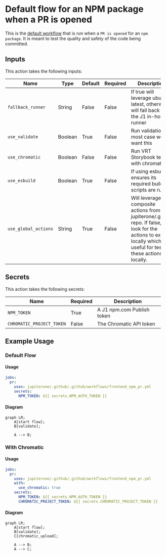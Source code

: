 # Default flow for an NPM package when a PR is opened

This is the [default workflow](../../frontend_npm_pr.yml) that is run when a `PR is opened` for an `npm package`. It is meant to test the quality and safety of the code being committed.

## Inputs

This action takes the following inputs:

| Name                        | Type    | Default                      | Required  | Description                                                                            |
| --------------------------- | ------- | ---------------------------- | --------- | -------------------------------------------------------------------------------------- |
| `fallback_runner`           | String  | False                        | False      | If true will leverage ubuntu-latest, otherwise will fall back to the J1 in-house runner
| `use_validate   `           | Boolean | True                         | False      | Run validation, in most case we want this
| `use_chromatic`             | Boolean | False                        | False      | Run VRT Storybook tests with chromatic
| `use_esbuild`               | Boolean | True                         | False      | If using esbuild, ensures its required build scripts are run
| `use_global_actions`        | String  | True                         | False      | Will leverage composite actions from the jupiterone/.github repo. If false, will look for the actions to exist locally which is useful for testing these actions locally.
                                                                           
## Secrets

This action takes the following secrets:

| Name                        | Required  | Description                               |
| --------------------------- | --------- | ----------------------------------------- |
| `NPM_TOKEN`                 | True      | A J1 npm.com Publish token
| `CHROMATIC_PROJECT_TOKEN`   | False     | The Chromatic API token

## Example Usage

### Default Flow

#### Usage

```yaml
jobs:
  pr:
    uses: jupiterone/.github/.github/workflows/frontend_npm_pr.yml
    secrets:
      NPM_TOKEN: ${{ secrets.NPM_AUTH_TOKEN }}
```

#### Diagram

```mermaid
graph LR;
    A[start flow];
    B[validate];

    A --> B;
```

### With Chromatic

#### Usage

```yaml
jobs:
  pr:
    uses: jupiterone/.github/.github/workflows/frontend_npm_pr.yml
    with:
      use_chromatic: true
    secrets:
      NPM_TOKEN: ${{ secrets.NPM_AUTH_TOKEN }}
      CHROMATIC_PROJECT_TOKEN: ${{ secrets.CHROMATIC_PROJECT_TOKEN }}
```

#### Diagram

```mermaid
graph LR;
    A[start flow];
    B[validate];
    C[chromatic_upload];

    A --> B;
    A --> C;
```

